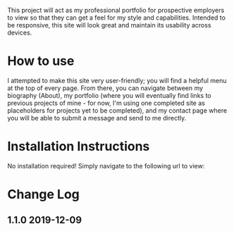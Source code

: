 This project will act as my professional portfolio for prospective employers to view so that they can get a feel for my style and capabilities. Intended to be responsive, this site will look great and maintain its usability across devices.
<h1>How to use</h1> 
<p>I attempted to make this site very user-friendly; you will find a helpful menu at the top of every page. From there, you can navigate between my biography (About), my portfolio (where you will eventually find links to previous projects of mine - for now, I'm using one completed site as placeholders for projects yet to be completed), and my contact page where you will be able to submit a message and send to me directly.</p>
<h1>Installation Instructions</h1>
<p>No installation required! Simply navigate to the following url to view: </p>
<h1>Change Log</h1>
<h2>1.1.0 2019-12-09<h2>

